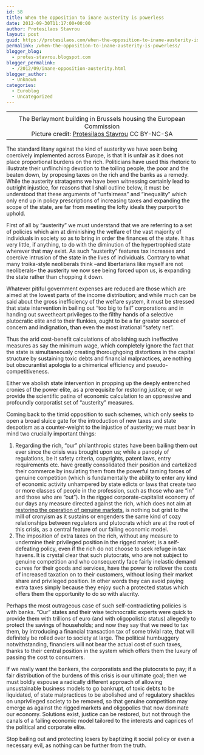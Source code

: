 ```yaml
---
id: 58
title: When the opposition to inane austerity is powerless
date: 2012-09-30T11:17:00+00:00
author: Protesilaos Stavrou
layout: post
guid: https://protesilaos.com/when-the-opposition-to-inane-austerity-is-powerless/
permalink: /when-the-opposition-to-inane-austerity-is-powerless/
blogger_blog:
  - protes-stavrou.blogspot.com
blogger_permalink:
  - /2012/09/inane-opposition-austerity.html
blogger_author:
  - Unknown
categories:
  - Euroblog
  - Uncategorized
---
```

<table align="center" cellpadding="0" cellspacing="0" class="tr-caption-container" style="margin-left: auto; margin-right: auto; text-align: center;">
  <tr>
    <td style="text-align: center;">
    </td>
  </tr>
  
  <tr>
    <td class="tr-caption" style="text-align: center;">
      The Berlaymont building in Brussels housing the European Commission<br />Picture credit: <a href="https://protesilaos.com/" target="_blank">Protesilaos Stavrou</a> CC BY-NC-SA
    </td>
  </tr>
</table>

The standard litany against the kind of austerity we have seen being coercively implemented across Europe, is that it is unfair as it does not place proportional burdens on the rich. Politicians have used this rhetoric to illustrate their unflinching devotion to the toiling people, the poor and the beaten down, by proposing taxes on the rich and the banks as a remedy. While the austerity stratagems we have been witnessing certainly lead to outright injustice, for reasons that I shall outline below, it must be understood that these arguments of &#8220;unfairness&#8221; and &#8220;inequality&#8221; which only end up in policy prescriptions of increasing taxes and expanding the scope of the state, are far from meeting the lofty ideals they purport to uphold.

First of all by &#8220;austerity&#8221; we must understand that we are referring to a set of policies which aim at diminishing the welfare of the vast majority of individuals in society so as to bring in order the finances of the state. It has very little, if anything, to do with the diminution of the hypertrophied state wherever that may exist. As such &#8220;austerity&#8221; features tax increases and coercive intrusion of the state in the lives of individuals. Contrary to what many troika-style neoliberals think –and libertarians like myself are not neoliberals– the austerity we now see being forced upon us, is expanding the state rather than chopping it down. <a name="more"></a> 

Whatever pitiful government expenses are reduced are those which are aimed at the lowest parts of the income distribution; and while much can be said about the gross inefficiency of the welfare system, it must be stressed that state intervention in bailing out &#8220;too big to fail&#8221; corporations and in handing out sweetheart privileges to the filthy hands of a selective plutocratic elite and to their flunkies, ought to be a far greater source of concern and indignation, than even the most irrational &#8220;safety net&#8221;. 

Thus the arid cost-benefit calculations of abolishing such ineffective measures as say the minimum wage, which completely ignore the fact that the state is simultaneously creating thoroughgoing distortions in the capital structure by sustaining toxic debts and financial malpractices, are nothing but obscurantist apologia to a chimerical efficiency and pseudo-competitiveness. 

Either we abolish state intervention in propping up the deeply entrenched cronies of the power elite, as a prerequisite for restoring justice; or we provide the scientific patina of economic calculation to an oppressive and profoundly corporatist set of &#8220;austerity&#8221; measures.

Coming back to the timid opposition to such schemes, which only seeks to open a broad sluice gate for the introduction of new taxes and state despotism as a counter-weight to the injustice of austerity; we must bear in mind two crucially important things: 

  1. Regarding the rich, &#8220;our&#8221; philanthropic states have been bailing them out ever since the crisis was brought upon us; while a panoply of regulations, be it safety criteria, copyrights, patent laws, entry requirements etc. have greatly consolidated their position and cartelized their commerce by insulating them from the powerful taming forces of genuine competition (which is fundamentally the ability to enter any kind of economic activity unhampered by state edicts or laws that create two or more classes of people in the profession, such as those who are &#8220;in&#8221; and those who are &#8220;out&#8221;). In the rigged corporate-capitalist economy of our days any measure directed against the rich, which does not aim at <a href="http://c4ss.org/content/12802" target="_blank">restoring the operation of genuine markets</a>, is nothing but grist to the mill of cronyism as it sustains or engenders the same kind of cozy relationships between regulators and plutocrats which are at the root of this crisis, as a central feature of our failing economic model.
  2. The imposition of extra taxes on the rich, without any measure to undermine their privileged position in the rigged market; is a self-defeating policy, even if the rich do not choose to seek refuge in tax havens. It is crystal clear that such plutocrats, who are not subject to genuine competition and who consequently face fairly inelastic demand curves for their goods and services, have the power to rollover the costs of increased taxation on to their customers, without losing their market share and privileged position. In other words they can avoid paying extra taxes simply because they enjoy such a protected status which offers them the opportunity to do so with alacrity.

Perhaps the most outrageous case of such self-contradicting policies is with banks. &#8220;Our&#8221; states and their wise technocratic experts were quick to provide them with trillions of euro (and with oligopolistic status) allegedly to protect the savings of households; and now they say that we need to tax them, by introducing a financial transaction tax of some trivial rate, that will definitely be rolled over to society at large. The political humbuggery notwithstanding, financiers will not bear the actual cost of such taxes, thanks to their central position in the system which offers them the luxury of passing the cost to consumers.

If we really want the bankers, the corporatists and the plutocrats to pay; if a fair distribution of the burdens of this crisis is our ultimate goal; then we must boldly espouse a radically different approach of allowing unsustainable business models to go bankrupt, of toxic debts to be liquidated, of state malpractices to be abolished and of regulatory shackles on unprivileged society to be removed, so that genuine competition may emerge as against the rigged markets and oligopolies that now dominate our economy. Solutions exist, justice can be restored, but not through the canals of a failing economic model tailored to the interests and caprices of the political and corporate elite.

Stop bailing out and protecting losers by baptizing it social policy or even a necessary evil, as nothing can be further from the truth.